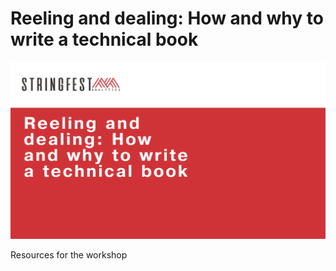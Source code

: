 # Reeling and dealing: How and why to write a technical book

![Cover](images/cover.png)

Resources for the workshop 
